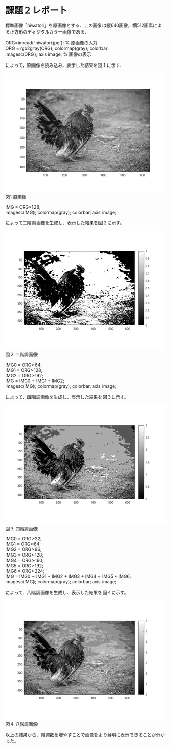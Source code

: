 
# 課題２レポート

標準画像「niwatori」を原画像とする．この画像は縦640画像，横512画素による正方形のディジタルカラー画像である．

ORG=imread('niwatori.jpg'); % 原画像の入力  
ORG = rgb2gray(ORG); colormap(gray); colorbar;  
imagesc(ORG); axis image; % 画像の表示  

によって，原画像を読み込み，表示した結果を図１に示す．  

![原画像](https://github.com/IchinoseMasayuki/lecture_image_processing/blob/master/image/zu2-1.bmp?raw=true)    
図1 原画像


IMG = ORG>128;  
imagesc(IMG); colormap(gray); colorbar;  axis image;  

によって二階調画像を生成し、表示した結果を図２に示す。  

![原画像](https://github.com/IchinoseMasayuki/lecture_image_processing/blob/master/image/zu2-2.bmp?raw=true)    
図２ 二階調画像

IMG0 = ORG>64;  
IMG1 = ORG>128;  
IMG2 = ORG>192;  
IMG = IMG0 + IMG1 + IMG2;  
imagesc(IMG); colormap(gray); colorbar;  axis image;  

によって、四階調画像を生成し、表示した結果を図３に示す。  


![原画像](https://github.com/IchinoseMasayuki/lecture_image_processing/blob/master/image/zu2-3.bmp?raw=true)  
図３ 四階調画像

IMG0 = ORG>32;  
IMG1 = ORG>64;  
IMG2 = ORG>96;  
IMG3 = ORG>128;  
IMG4 = ORG>160;  
IMG5 = ORG>192;  
IMG6 = ORG>224;  
IMG = IMG0 + IMG1 + IMG2 + IMG3 + IMG4 + IMG5 + IMG6;  
imagesc(IMG); colormap(gray); colorbar;  axis image;  

によって、八階調画像を生成し、表示した結果を図４に示す。  


![原画像](https://github.com/IchinoseMasayuki/lecture_image_processing/blob/master/image/zu2-4.bmp?raw=true)  
図４ 八階調画像

以上の結果から、階調数を増やすことで画像をより鮮明に表示できることが分かった。
